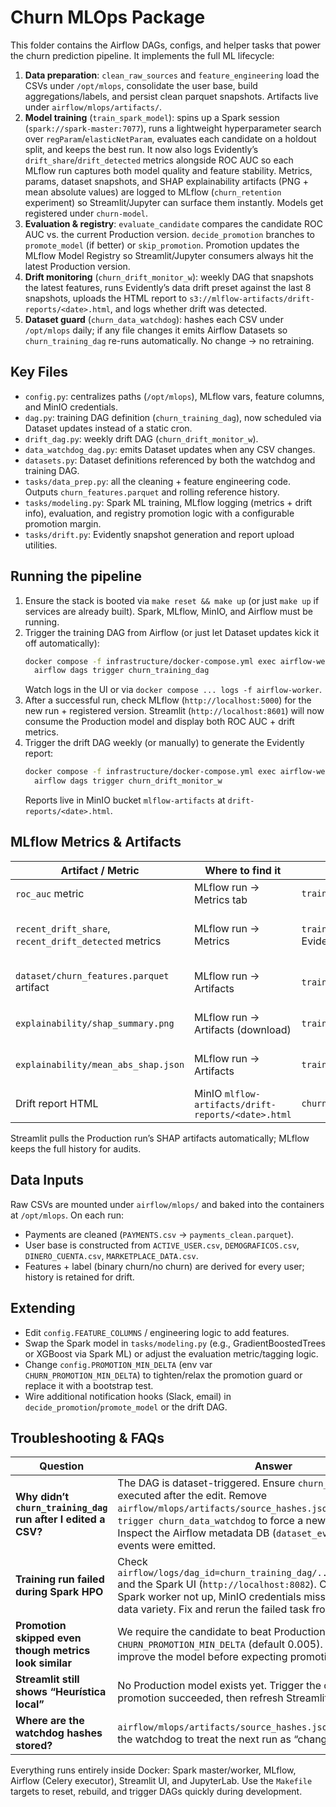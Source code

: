 # Churn MLOps Package

This folder contains the Airflow DAGs, configs, and helper tasks that power the churn prediction pipeline. It implements the full ML lifecycle:

1. **Data preparation**: `clean_raw_sources` and `feature_engineering` load the CSVs under `/opt/mlops`, consolidate the user base, build aggregations/labels, and persist clean parquet snapshots. Artifacts live under `airflow/mlops/artifacts/`.
2. **Model training** (`train_spark_model`): spins up a Spark session (`spark://spark-master:7077`), runs a lightweight hyperparameter search over `regParam`/`elasticNetParam`, evaluates each candidate on a holdout split, and keeps the best run. It now also logs Evidently’s `drift_share`/`drift_detected` metrics alongside ROC AUC so each MLflow run captures both model quality and feature stability. Metrics, params, dataset snapshots, and SHAP explainability artifacts (PNG + mean absolute values) are logged to MLflow (`churn_retention` experiment) so Streamlit/Jupyter can surface them instantly. Models get registered under `churn-model`.
3. **Evaluation & registry**: `evaluate_candidate` compares the candidate ROC AUC vs. the current Production version. `decide_promotion` branches to `promote_model` (if better) or `skip_promotion`. Promotion updates the MLflow Model Registry so Streamlit/Jupyter consumers always hit the latest Production version.
4. **Drift monitoring** (`churn_drift_monitor_w`): weekly DAG that snapshots the latest features, runs Evidently’s data drift preset against the last 8 snapshots, uploads the HTML report to `s3://mlflow-artifacts/drift-reports/<date>.html`, and logs whether drift was detected.
5. **Dataset guard** (`churn_data_watchdog`): hashes each CSV under `/opt/mlops` daily; if any file changes it emits Airflow Datasets so `churn_training_dag` re-runs automatically. No change → no retraining.

## Key Files

- `config.py`: centralizes paths (`/opt/mlops`), MLflow vars, feature columns, and MinIO credentials.
- `dag.py`: training DAG definition (`churn_training_dag`), now scheduled via Dataset updates instead of a static cron.
- `drift_dag.py`: weekly drift DAG (`churn_drift_monitor_w`).
- `data_watchdog_dag.py`: emits Dataset updates when any CSV changes.
- `datasets.py`: Dataset definitions referenced by both the watchdog and training DAG.
- `tasks/data_prep.py`: all the cleaning + feature engineering code. Outputs `churn_features.parquet` and rolling reference history.
- `tasks/modeling.py`: Spark ML training, MLflow logging (metrics + drift info), evaluation, and registry promotion logic with a configurable promotion margin.
- `tasks/drift.py`: Evidently snapshot generation and report upload utilities.

## Running the pipeline

1. Ensure the stack is booted via `make reset && make up` (or just `make up` if services are already built). Spark, MLflow, MinIO, and Airflow must be running.
2. Trigger the training DAG from Airflow (or just let Dataset updates kick it off automatically):
   ```bash
   docker compose -f infrastructure/docker-compose.yml exec airflow-webserver \
     airflow dags trigger churn_training_dag
   ```
   Watch logs in the UI or via `docker compose ... logs -f airflow-worker`.
3. After a successful run, check MLflow (`http://localhost:5000`) for the new run + registered version. Streamlit (`http://localhost:8601`) will now consume the Production model and display both ROC AUC + drift metrics.
4. Trigger the drift DAG weekly (or manually) to generate the Evidently report:
   ```bash
   docker compose -f infrastructure/docker-compose.yml exec airflow-webserver \
     airflow dags trigger churn_drift_monitor_w
   ```
   Reports live in MinIO bucket `mlflow-artifacts` at `drift-reports/<date>.html`.

## MLflow Metrics & Artifacts

| Artifact / Metric | Where to find it | Logged by | Why it matters |
| --- | --- | --- | --- |
| `roc_auc` metric | MLflow run → Metrics tab | `train_spark_model` | Primary model selection metric |
| `recent_drift_share`, `recent_drift_detected` metrics | MLflow run → Metrics | `train_spark_model` (via Evidently helper) | Correlate performance with feature stability |
| `dataset/churn_features.parquet` artifact | MLflow run → Artifacts | `train_spark_model` | Exact training dataset snapshot |
| `explainability/shap_summary.png` | MLflow run → Artifacts (download) | `train_spark_model` | Visual SHAP summary served in Streamlit |
| `explainability/mean_abs_shap.json` | MLflow run → Artifacts | `train_spark_model` | Tabular feature importance for Streamlit/Jupyter |
| Drift report HTML | MinIO `mlflow-artifacts/drift-reports/<date>.html` | `churn_drift_monitor_w` | Weekly data drift diagnosis |

Streamlit pulls the Production run’s SHAP artifacts automatically; MLflow keeps the full history for audits.

## Data Inputs

Raw CSVs are mounted under `airflow/mlops/` and baked into the containers at `/opt/mlops`. On each run:
- Payments are cleaned (`PAYMENTS.csv` → `payments_clean.parquet`).
- User base is constructed from `ACTIVE_USER.csv`, `DEMOGRAFICOS.csv`, `DINERO_CUENTA.csv`, `MARKETPLACE_DATA.csv`.
- Features + label (binary churn/no churn) are derived for every user; history is retained for drift.

## Extending

- Edit `config.FEATURE_COLUMNS` / engineering logic to add features.
- Swap the Spark model in `tasks/modeling.py` (e.g., GradientBoostedTrees or XGBoost via Spark ML) or adjust the evaluation metric/tagging logic.
- Change `config.PROMOTION_MIN_DELTA` (env var `CHURN_PROMOTION_MIN_DELTA`) to tighten/relax the promotion guard or replace it with a bootstrap test.
- Wire additional notification hooks (Slack, email) in `decide_promotion`/`promote_model` or the drift DAG.

## Troubleshooting & FAQs

| Question | Answer |
| --- | --- |
| **Why didn’t `churn_training_dag` run after I edited a CSV?** | The DAG is dataset-triggered. Ensure `churn_data_watchdog` executed after the edit. Remove `airflow/mlops/artifacts/source_hashes.json` or run `airflow dags trigger churn_data_watchdog` to force a new hash snapshot. Inspect the Airflow metadata DB (`dataset_event` table) to confirm events were emitted. |
| **Training run failed during Spark HPO** | Check `airflow/logs/dag_id=churn_training_dag/.../train_spark_model/` and the Spark UI (`http://localhost:8082`). Common causes: Spark worker not up, MinIO credentials missing, or not enough data variety. Fix and rerun the failed task from the Airflow UI. |
| **Promotion skipped even though metrics look similar** | We require the candidate to beat Production by at least `CHURN_PROMOTION_MIN_DELTA` (default 0.005). Adjust the env var or improve the model before expecting promotion. |
| **Streamlit still shows “Heurística local”** | No Production model exists yet. Trigger the churn DAG, ensure promotion succeeded, then refresh Streamlit. |
| **Where are the watchdog hashes stored?** | `airflow/mlops/artifacts/source_hashes.json`. Remove it to force the watchdog to treat the next run as “changed”. |

Everything runs entirely inside Docker: Spark master/worker, MLflow, Airflow (Celery executor), Streamlit UI, and JupyterLab. Use the `Makefile` targets to reset, rebuild, and trigger DAGs quickly during development.
